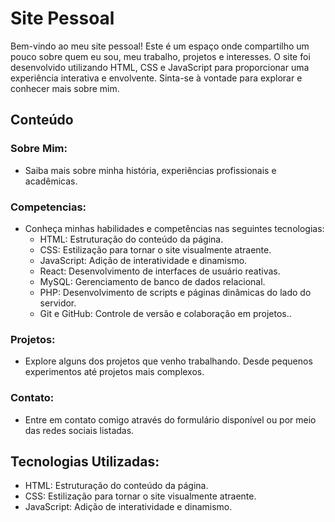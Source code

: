 # Site Pessoal
Bem-vindo ao meu site pessoal! Este é um espaço onde compartilho um pouco sobre quem eu sou, meu trabalho, projetos e interesses. O site foi desenvolvido utilizando HTML, CSS e JavaScript para proporcionar uma experiência interativa e envolvente. Sinta-se à vontade para explorar e conhecer mais sobre mim.

## Conteúdo
### Sobre Mim: 
- Saiba mais sobre minha história, experiências profissionais e acadêmicas.

### Competencias: 
- Conheça minhas habilidades e competências nas seguintes tecnologias:
  - HTML: Estruturação do conteúdo da página.
  - CSS: Estilização para tornar o site visualmente atraente.
  - JavaScript: Adição de interatividade e dinamismo.
  - React: Desenvolvimento de interfaces de usuário reativas.
  - MySQL: Gerenciamento de banco de dados relacional.
  - PHP: Desenvolvimento de scripts e páginas dinâmicas do lado do servidor.
  -  Git e GitHub: Controle de versão e colaboração em projetos..

### Projetos: 
- Explore alguns dos projetos que venho trabalhando. Desde pequenos experimentos até projetos mais complexos.

### Contato: 
- Entre em contato comigo através do formulário disponível ou por meio das redes sociais listadas.

## Tecnologias Utilizadas:
- HTML: Estruturação do conteúdo da página.
- CSS: Estilização para tornar o site visualmente atraente.
- JavaScript: Adição de interatividade e dinamismo.

